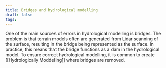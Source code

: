 ```yaml
---
title: Bridges and hydrological modelling
draft: false
tags:
---
```

 
One of the main sources of errors in hydrological modelling is bridges. The problem is that terrain models often are generated from Lidar scanning of the surface, resulting in the bridge being represented as the surface. In practice, this means that the bridge functions as a dam in the hydrological model. To ensure correct hydrological modelling, it is common to create [[Hydrologically Moddeling]] where bridges are removed.